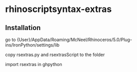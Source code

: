 # rhinoscriptsyntax-extras



## Installation

go to {User}/AppData/Roaming/McNeel/Rhinoceros/5.0/Plug-ins/IronPython/settings/lib

copy rsextras.py and rsextrasScript to the folder

import rsextras in ghpython
